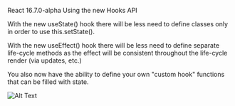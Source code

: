 React 16.7.0-alpha Using the new Hooks API

With the new useState() hook there will be less need to define classes only in order to use this.setState(). 

With the new useEffect() hook there will be less need to define separate life-cycle methods as the effect will be consistent throughout the life-cycle render (via updates, etc.)

You also now have the ability to define your own "custom hook" functions that can be filled with state.

![Alt Text](https://github.com/ReadyProgrammer1/react-hooks-effects/blob/master/ReactRecipeHooks.GIF)
